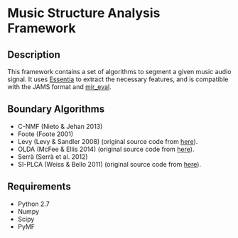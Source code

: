 # Music Structure Analysis Framework #

## Description ##

This framework contains a set of algorithms to segment a given music audio signal. It uses [Essentia](http://mtg.upf.edu/technologies/essentia) to extract the necessary features, and is compatible with the JAMS format and [mir_eval](https://github.com/craffel/mir_eval).

## Boundary Algorithms ##

* C-NMF (Nieto & Jehan 2013)
* Foote (Foote 2001)
* Levy (Levy & Sandler 2008) (original source code from [here](http://code.soundsoftware.ac.uk/projects/qm-dsp)).
* OLDA (McFee & Ellis 2014) (original source code from [here](https://github.com/bmcfee/olda)).
* Serrà (Serrà et al. 2012)
* SI-PLCA (Weiss & Bello 2011) (original source code from [here](http://ronw.github.io/siplca-segmentation/)).

## Requirements ##

* Python 2.7
* Numpy
* Scipy
* PyMF